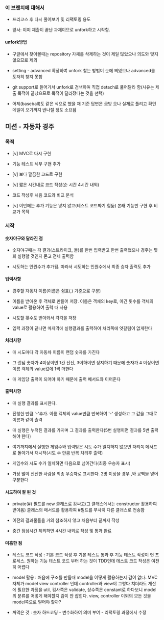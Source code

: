 ### 이 브랜치에 대해서

- 프리코스 후 다시 풀어보기 및 리팩토링 용도

- 앞서: 이미 제출이 끝난 과제이므로 unfork하고 시작함.

#### unfork방법

- 구글에서 찾아볼때는 repository 자체를 삭제하는 것이 제일 많았으나 의도와 맞지 않으므로 제외

- setting - advanced 확장하여 unfork 찾는 방법이 눈에 띄였으나 advanced를 도저히 찾지 못함

- git support로 들어가서 unfork로 검색하여 직접 detach로 풀어달라 함(사유는 제출 목적이 끝났으므로 목적이 달라졌다는 것을 선택)

- 어제(baseball)도 같은 식으로 했을 때 기준 답변은 금방 오나 실제로 풀리고 확인 메일이 오기까지 반나절 정도 소요됨

## 미션 - 자동차 경주

### 목적

- [v] MVC로 다시 구현

- 기능 테스트 세부 구현 추가

- [v] 보다 깔끔한 코드로 구현

- [v] 짧은 시간내로 코드 작성(순 시간 4시간 내외)

- 코드 작성후 처음 코드와 비교 분석

- [v] 이번에는 추가 기능은 넣지 않고(테스트 코드짜기 힘듦) 본래 기능만 구현 후 비교가 목적

### 시작

#### 숫자야구와 달라진 점

- 숫자야구때는 각 결과(스트라이크, 볼)를 한번 입력받고 한번 출력했으나 경주는 몇 회 실행할 것인지 묻고 전체 출력함

- 시도하는 인원수가 추가됨. 따라서 시도하는 인원수에서 최종 승자 출력도 추가


#### 입력사항

- 경주할 자동차 이름(이름은 쉼표(,) 기준으로 구분)

- 이름을 받아온 후 객체로 만들어 저장. 이름은 객체의 key로, 이긴 횟수를 객체의 value로 활용하여 출력 때 사용

- 시도할 횟수도 받아와서 각각을 저장

- 입력 과정이 끝나면 마지막에 실행결과를 출력하여 처리쪽에 엇갈림이 없게한다

#### 처리사항

- 매 시도마다 각 자동차 이름이 랜덤 숫자를 가진다

- 그 랜덤 숫자가 4이상이면 1칸 전진, 3이하이면 정지하기 때문에 숫자가 4 이상이면 이름 객체의 value값에 1씩 더한다

- 매 게임당 출력이 되어야 하기 때문에 출력 메서드와 이어준다

#### 출력사항

- 매 실행 결과를 표시한다.

- 진행한 만큼 '-'추가. 이름 객체의 value만큼 반복하여 '-' 생성하고 그 값을 그대로 이름과 같이 출력

- 매 실행은 누적된 결과를 가지며 그 결과를 출력한다(5번 실행이면 결과를 5번 출력해야 한다)

- 여기까지에서 실행한 게임수와 입력받은 시도 수가 일치하지 않으면 처리쪽 메서드로 돌아가서 재시작(시도 수 만큼 반복 처리후 출력)

- 게임수와 시도 수가 일치하면 다음으로 넘어간다(최종 우승자 표시)

- 가장 많이 전진한 사람을 최종 우승자로 표시한다. 2명 이상을 경우 ,와 공백을 넣어 구분한다

#### 시도하여 잘 된 것

- private(#) 필드를 new 클래스로 감싸고(그 클래스에서는 constructor 활용하여 받아옴) 클래스의 메서드를 활용하여 #필드를 무사히 다른 클래스로 전송함

- 이전의 결과물들을 거의 참조하지 않고 처음부터 끝까지 작성

- 중간 점심시간 제외하면 4시간 내외로 작성 및 통과 완료

#### 미흡한 점

- 테스트 코드 작성 : 기본 코드 작성 후 기본 테스트 통과 후 기능 테스트 작성이 현 프로세스. 원하는 기능 테스트 코드 부터 하는 것이 TDD인데 테스트 코드 작성은 여전히 어렵다

- model 활용 : 처음에 구조를 만들때 model을 어떻게 활용하는지 감이 없다. MVC 자체가 model view controller 인데 controller와 view야 그렇다 치더라도 계산에 필요한 과정을 util, 검사쪽은 validate, 상수쪽은 constant로 하다보니 model의 분류를 어떻게 해야할지 감이 안 잡힌다. view, controller 이외의 모든 것을 model쪽으로 밀어야 할까?

- 까먹은 것 : 숫자 하드코딩 - 변수화하여 의미 부여 - 리팩토링 과정에서 수정

